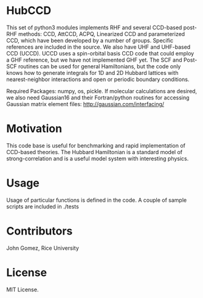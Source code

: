 # HubCCD
This set of python3 modules implements RHF and several CCD-based post-RHF methods: CCD, AttCCD, ACPQ, Linearized CCD and parameterized CCD, which have been developed by a number of groups.
Specific references are included in the source. We also have UHF and UHF-based CCD (UCCD). UCCD uses a spin-orbital basis CCD code that could employ a GHF
reference, but we have not implemented GHF yet.
The SCF and Post-SCF routines can be used for general Hamiltonians, but the code only knows
how to generate integrals for 1D and 2D Hubbard lattices with nearest-neighbor interactions
and open or periodic boundary conditions.

Required Packages: numpy, os, pickle. If molecular calculations are desired, we also need Gaussian16 and their Fortran/python
routines for accessing Gaussian matrix element files: http://gaussian.com/interfacing/

# Motivation
This code base is useful for benchmarking and rapid implementation of CCD-based theories.
The Hubbard Hamiltonian is a standard model of strong-correlation and is a useful model system
with interesting physics.


# Usage
Usage of particular functions is defined in the code. 
A couple of sample scripts are included in ./tests

# Contributors
John Gomez, Rice University

# License
MIT License.
